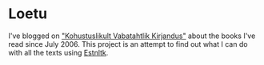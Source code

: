 # Loetu

I've blogged on ["Kohustuslikult Vabatahtlik Kirjandus"](http://lugemine.blogspot.com) about the books I've read since July 2006. This project is an attempt to find out what I can do with all the texts using [Estnltk](https://github.com/estnltk/estnltk).
